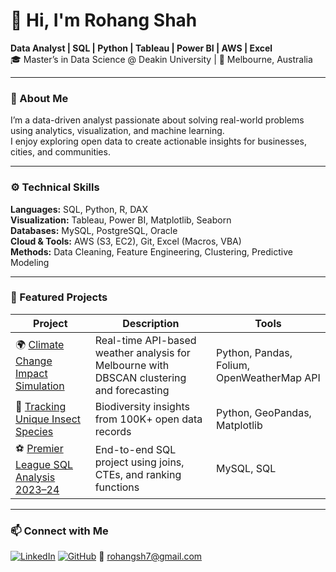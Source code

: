 # 👋 Hi, I'm Rohang Shah  
**Data Analyst | SQL | Python | Tableau | Power BI | AWS | Excel**  
🎓 Master’s in Data Science @ Deakin University | 📍 Melbourne, Australia  

---

### 🧠 About Me
I’m a data-driven analyst passionate about solving real-world problems using analytics, visualization, and machine learning.  
I enjoy exploring open data to create actionable insights for businesses, cities, and communities.

---

### ⚙️ Technical Skills
**Languages:** SQL, Python, R, DAX  
**Visualization:** Tableau, Power BI, Matplotlib, Seaborn  
**Databases:** MySQL, PostgreSQL, Oracle  
**Cloud & Tools:** AWS (S3, EC2), Git, Excel (Macros, VBA)  
**Methods:** Data Cleaning, Feature Engineering, Clustering, Predictive Modeling  

---

### 📂 Featured Projects
| Project | Description | Tools |
|----------|--------------|-------|
| 🌍 [Climate Change Impact Simulation](https://github.com/rohang-7/Climate-Change-Impact-Simulation) | Real-time API-based weather analysis for Melbourne with DBSCAN clustering and forecasting | Python, Pandas, Folium, OpenWeatherMap API |
| 🐜 [Tracking Unique Insect Species](https://github.com/rohang-7/Tracking-unique-insect-species) | Biodiversity insights from 100K+ open data records | Python, GeoPandas, Matplotlib |
| ⚽ [Premier League SQL Analysis 2023–24](https://github.com/rohang-7/premier-league-sql-analysis-2023-2024) | End-to-end SQL project using joins, CTEs, and ranking functions | MySQL, SQL |

---

### 📫 Connect with Me
[![LinkedIn](https://img.shields.io/badge/LinkedIn-0A66C2?style=for-the-badge&logo=linkedin&logoColor=white)](https://www.linkedin.com/in/rohang-shah-07283b171/)
[![GitHub](https://img.shields.io/badge/GitHub-000000?style=for-the-badge&logo=github&logoColor=white)](https://github.com/rohang-7)
📧 rohangsh7@gmail.com  
